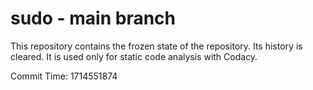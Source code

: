 # sudo - main branch

This repository contains the frozen state of the repository.
Its history is cleared. It is used only for static code
analysis with Codacy.

Commit Time: 1714551874